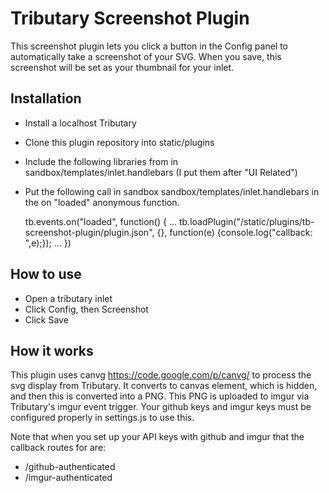 # Tributary Screenshot Plugin

This screenshot plugin lets you click a button in the Config panel to automatically take a screenshot of your SVG.  When you save, this screenshot will be set as your thumbnail for your inlet.  

## Installation
+ Install a localhost Tributary 
+ Clone this plugin repository into static/plugins 
+ Include the following libraries from in sandbox/templates/inlet.handlebars  (I put them after "UI Related")

    <script type="text/javascript" src="http://canvg.googlecode.com/svn/trunk/rgbcolor.js"></script>
    <script type="text/javascript" src="http://canvg.googlecode.com/svn/trunk/StackBlur.js"></script>
    <script type="text/javascript" src="http://canvg.googlecode.com/svn/trunk/canvg.js"></script>

+ Put the following call in sandbox sandbox/templates/inlet.handlebars in the on "loaded" anonymous function.

    tb.events.on("loaded", function() { 
      ...
      tb.loadPlugin("/static/plugins/tb-screenshot-plugin/plugin.json", {}, function(e) {console.log("callback: ",e);});
      ...
    })

## How to use
+ Open a tributary inlet
+ Click Config, then Screenshot
+ Click Save

## How it works
This plugin uses canvg https://code.google.com/p/canvg/ to process the svg display from Tributary.  It converts to canvas element, which is hidden, and then this is converted into a PNG.  This PNG is uploaded to imgur via Tributary's imgur event trigger.  Your github keys and imgur keys must be configured properly in settings.js to use this.

Note that when you set up your API keys with github and imgur that the callback routes for are:
+ /github-authenticated
+ /imgur-authenticated
